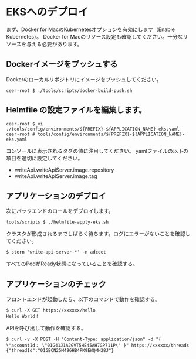 # EKSへのデプロイ

まず、Docker for MacのKubernetesオプションを有効にします（Enable Kubernetes）。
Docker for Macのリソース設定も確認してください。十分なリソースを与える必要があります。

## Dockerイメージをプッシュする

Dockerのローカルリポジトリにイメージをプッシュしてください。

```shell
ceer-root $ ./tools/scripts/docker-build-push.sh
```

## Helmfile の設定ファイルを編集します。

```shell
ceer-root $ vi ./tools/config/environments/${PREFIX}-${APPLICATION_NAME}-eks.yaml
ceer-root # tools/config/environments/${PREFIX}-${APPLICATION_NAME}-eks.yaml
```

コンソールに表示されるタグの値に注目してください。
yamlファイルの以下の項目を適切に設定してください。

- writeApi.writeApiServer.image.repository
- writeApi.writeApiServer.image.tag

## アプリケーションのデプロイ

次にバックエンドのロールをデプロイします。

```shell
tools/scripts $ ./helmfile-apply-eks.sh
```

クラスタが形成されるまでしばらく待ちます。ログにエラーがないことを確認してください。

```shell
$ stern 'write-api-server-*' -n adceet
```

すべてのPodがReady状態になっていることを確認する。

## アプリケーションのチェック

フロントエンドが起動したら、以下のコマンドで動作を確認する。

```shell
$ curl -X GET https://xxxxxx/hello
Hello World！
```

APIを呼び出して動作を確認する。

```shell
$ curl -v -X POST -H "Content-Type: application/json" -d "{ \"accountId： \"01G41J1A2GVT5HE45AH7GP711P\" }" https://xxxxxx/threads
{"threadId":"01GBCN25M496HB4PK9EWQMH28J"}
```

